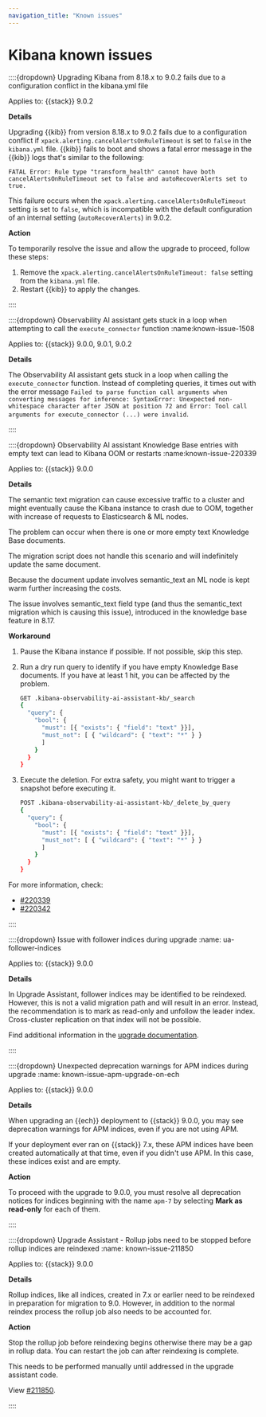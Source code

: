 ```yaml
---
navigation_title: "Known issues"
---
```


# Kibana known issues

::::{dropdown} Upgrading Kibana from 8.18.x to 9.0.2 fails due to a configuration conflict in the kibana.yml file

Applies to: {{stack}} 9.0.2

**Details**

Upgrading {{kib}} from version 8.18.x to 9.0.2 fails due to a configuration conflict if `xpack.alerting.cancelAlertsOnRuleTimeout` is set to `false` in the `kibana.yml` file. {{kib}} fails to boot and shows a fatal error message in the {{kib}} logs that's similar to the following:

````
FATAL Error: Rule type "transform_health" cannot have both cancelAlertsOnRuleTimeout set to false and autoRecoverAlerts set to true.
````

This failure occurs when the `xpack.alerting.cancelAlertsOnRuleTimeout` setting is set to `false`, which is incompatible with the default configuration of an internal setting (`autoRecoverAlerts`) in 9.0.2.


**Action**

To temporarily resolve the issue and allow the upgrade to proceed, follow these steps:

1. Remove the `xpack.alerting.cancelAlertsOnRuleTimeout: false` setting from the `kibana.yml` file.
2. Restart {{kib}} to apply the changes.


::::

::::{dropdown} Observability AI assistant gets stuck in a loop when attempting to call the `execute_connector` function
:name:known-issue-1508

Applies to: {{stack}} 9.0.0, 9.0.1, 9.0.2

**Details** 

The Observability AI assistant gets stuck in a loop when calling the `execute_connector` function. Instead of completing queries, it times out with the error message `Failed to parse function call arguments when converting messages for inference: SyntaxError: Unexpected non-whitespace character after JSON at position 72 and Error: Tool call arguments for execute_connector (...) were invalid`. 


::::

::::{dropdown} Observability AI assistant Knowledge Base entries with empty text can lead to Kibana OOM or restarts
:name:known-issue-220339

Applies to: {{stack}} 9.0.0

**Details** 

The semantic text migration can cause excessive traffic to a cluster and might eventually cause the Kibana instance to crash due to OOM, together with increase of requests to Elasticsearch & ML nodes.

The problem can occur when there is one or more empty text Knowledge Base documents.

The migration script does not handle this scenario and will indefinitely update the same document.

Because the document update involves semantic_text an ML node is kept warm further increasing the costs.

The issue involves semantic_text field type (and thus the semantic_text migration which is causing this issue), introduced in the knowledge base feature in 8.17.

**Workaround** 

1. Pause the Kibana instance if possible. If not possible, skip this step.
2. Run a dry run query to identify if you have empty Knowledge Base documents. If you have at least 1 hit, you can be affected by the problem.

    ```sh
    GET .kibana-observability-ai-assistant-kb/_search
    {
      "query": {
        "bool": {
          "must": [{ "exists": { "field": "text" }}],
          "must_not": [ { "wildcard": { "text": "*" } }
          ]
        }
      }
    }
    ```

3. Execute the deletion. For extra safety, you might want to trigger a snapshot before executing it.

    ```sh
    POST .kibana-observability-ai-assistant-kb/_delete_by_query
    {
      "query": {
        "bool": {
          "must": [{ "exists": { "field": "text" }}],
          "must_not": [ { "wildcard": { "text": "*" } }
          ]
        }
      }
    }
    ```

For more information, check:

- [#220339](https://github.com/elastic/kibana/issues/220339)
- [#220342](https://github.com/elastic/kibana/issues/220342)

::::

::::{dropdown} Issue with follower indices during upgrade
:name: ua-follower-indices

Applies to: {{stack}} 9.0.0

**Details**

In Upgrade Assistant, follower indices may be identified to be reindexed. However, this is not a valid migration path and will result in an error. Instead, the recommendation is to mark as read-only and unfollow the leader index. Cross-cluster replication on that index will not be possible.

Find additional information in the [upgrade documentation](docs-content://deploy-manage/upgrade/prepare-to-upgrade.md#upgrade-ccr-data-streams).

::::

::::{dropdown} Unexpected deprecation warnings for APM indices during upgrade
:name: known-issue-apm-upgrade-on-ech

Applies to: {{stack}} 9.0.0

**Details**

When upgrading an {{ech}} deployment to {{stack}} 9.0.0, you may see deprecation warnings for APM indices, even if you are not using APM.

If your deployment ever ran on {{stack}} 7.x, these APM indices have been created automatically at that time, even if you didn't use APM. In this case, these indices exist and are empty.

**Action**

To proceed with the upgrade to 9.0.0, you must resolve all deprecation notices for indices beginning with the name `apm-7` by selecting **Mark as read-only** for each of them.

::::

::::{dropdown} Upgrade Assistant - Rollup jobs need to be stopped before rollup indices are reindexed
:name: known-issue-211850

Applies to: {{stack}} 9.0.0

**Details**

Rollup indices, like all indices, created in 7.x or earlier need to be reindexed in preparation for migration to 9.0. However, in addition to the normal reindex process the rollup job also needs to be accounted for. 

**Action**

Stop the rollup job before reindexing begins otherwise there may be a gap in rollup data. You can restart the job can after reindexing is complete.

This needs to be performed manually until addressed in the upgrade assistant code.

View [#211850](https://github.com/elastic/kibana/issues/211850).

::::
